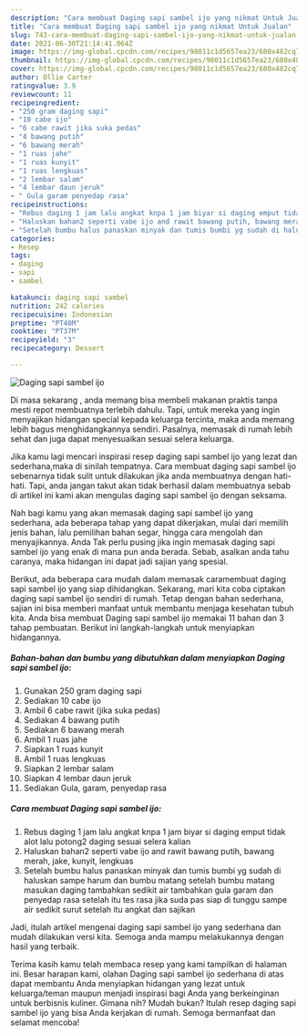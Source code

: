 ```yaml
---
description: "Cara membuat Daging sapi sambel ijo yang nikmat Untuk Jualan"
title: "Cara membuat Daging sapi sambel ijo yang nikmat Untuk Jualan"
slug: 743-cara-membuat-daging-sapi-sambel-ijo-yang-nikmat-untuk-jualan
date: 2021-06-30T21:14:41.064Z
image: https://img-global.cpcdn.com/recipes/98011c1d5657ea23/680x482cq70/daging-sapi-sambel-ijo-foto-resep-utama.jpg
thumbnail: https://img-global.cpcdn.com/recipes/98011c1d5657ea23/680x482cq70/daging-sapi-sambel-ijo-foto-resep-utama.jpg
cover: https://img-global.cpcdn.com/recipes/98011c1d5657ea23/680x482cq70/daging-sapi-sambel-ijo-foto-resep-utama.jpg
author: Ollie Carter
ratingvalue: 3.9
reviewcount: 11
recipeingredient:
- "250 gram daging sapi"
- "10 cabe ijo"
- "6 cabe rawit jika suka pedas"
- "4 bawang putih"
- "6 bawang merah"
- "1 ruas jahe"
- "1 ruas kunyit"
- "1 ruas lengkuas"
- "2 lembar salam"
- "4 lembar daun jeruk"
- " Gula garam penyedap rasa"
recipeinstructions:
- "Rebus daging 1 jam lalu angkat knpa 1 jam biyar si daging emput tidak alot lalu potong2 daging sesuai selera kalian"
- "Haluskan bahan2 seperti vabe ijo and rawit bawang putih, bawang merah, jake, kunyit, lengkuas"
- "Setelah bumbu halus panaskan minyak dan tumis bumbi yg sudah di haluskan sampe harum dan bumbu matang setelah bumbu matang masukan daging tambahkan sedikit air tambahkan gula garam dan penyedap rasa setelah itu tes rasa jika suda pas siap di tunggu sampe air sedikit surut setelah itu angkat dan sajikan"
categories:
- Resep
tags:
- daging
- sapi
- sambel

katakunci: daging sapi sambel 
nutrition: 242 calories
recipecuisine: Indonesian
preptime: "PT40M"
cooktime: "PT37M"
recipeyield: "3"
recipecategory: Dessert

---
```



![Daging sapi sambel ijo](https://img-global.cpcdn.com/recipes/98011c1d5657ea23/680x482cq70/daging-sapi-sambel-ijo-foto-resep-utama.jpg)

Di masa  sekarang , anda memang bisa membeli makanan praktis tanpa mesti repot membuatnya terlebih dahulu. Tapi, untuk mereka yang ingin menyajikan hidangan special kepada keluarga tercinta, maka anda memang lebih bagus menghidangkannya sendiri. Pasalnya, memasak di rumah lebih sehat dan juga dapat menyesuaikan sesuai selera keluarga.

Jika kamu lagi mencari inspirasi resep daging sapi sambel ijo yang lezat dan sederhana,maka di sinilah tempatnya. Cara membuat daging sapi sambel ijo  sebenarnya tidak sulit untuk dilakukan jika anda membuatnya dengan hati-hati. Tapi, anda jangan takut akan tidak berhasil dalam membuatnya 
sebab di artikel ini kami akan mengulas daging sapi sambel ijo dengan seksama.  



Nah bagi kamu yang akan memasak daging sapi sambel ijo yang sederhana, ada beberapa tahap yang dapat dikerjakan, mulai dari memilih jenis bahan, lalu pemilihan bahan segar, hingga cara mengolah dan menyajikannya. Anda Tak perlu pusing jika ingin memasak daging sapi sambel ijo yang enak di mana pun anda berada. Sebab, asalkan anda  tahu caranya, maka hidangan ini dapat jadi sajian yang spesial.

Berikut, ada beberapa cara mudah dalam memasak caramembuat daging sapi sambel ijo yang siap dihidangkan. Sekarang, mari kita coba ciptakan daging sapi sambel ijo sendiri di rumah. Tetap dengan bahan sederhana, sajian ini bisa memberi manfaat untuk membantu menjaga kesehatan tubuh kita. Anda bisa membuat Daging sapi sambel ijo memakai 11 bahan dan 3 tahap pembuatan. Berikut ini langkah-langkah untuk menyiapkan hidangannya.

<!--inarticleads1-->

##### Bahan-bahan dan bumbu yang dibutuhkan dalam menyiapkan Daging sapi sambel ijo:

1. Gunakan 250 gram daging sapi
1. Sediakan 10 cabe ijo
1. Ambil 6 cabe rawit (jika suka pedas)
1. Sediakan 4 bawang putih
1. Sediakan 6 bawang merah
1. Ambil 1 ruas jahe
1. Siapkan 1 ruas kunyit
1. Ambil 1 ruas lengkuas
1. Siapkan 2 lembar salam
1. Siapkan 4 lembar daun jeruk
1. Sediakan  Gula, garam, penyedap rasa




<!--inarticleads2-->

##### Cara membuat Daging sapi sambel ijo:

1. Rebus daging 1 jam lalu angkat knpa 1 jam biyar si daging emput tidak alot lalu potong2 daging sesuai selera kalian
1. Haluskan bahan2 seperti vabe ijo and rawit bawang putih, bawang merah, jake, kunyit, lengkuas
1. Setelah bumbu halus panaskan minyak dan tumis bumbi yg sudah di haluskan sampe harum dan bumbu matang setelah bumbu matang masukan daging tambahkan sedikit air tambahkan gula garam dan penyedap rasa setelah itu tes rasa jika suda pas siap di tunggu sampe air sedikit surut setelah itu angkat dan sajikan




Jadi, itulah artikel mengenai  daging sapi sambel ijo  yang sederhana dan mudah dilakukan versi kita. Semoga anda mampu melakukannya dengan hasil yang terbaik. 

Terima kasih kamu telah membaca resep yang kami tampilkan di halaman ini. Besar harapan kami, olahan  Daging sapi sambel ijo sederhana di atas dapat membantu Anda menyiapkan hidangan yang lezat untuk keluarga/teman maupun menjadi inspirasi bagi Anda yang berkeinginan untuk berbisnis kuliner. Gimana nih? Mudah bukan? Itulah resep daging sapi sambel ijo yang bisa Anda kerjakan di rumah. Semoga bermanfaat dan selamat mencoba!

